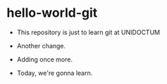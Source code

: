# hello-world-git
- This repository is just to learn git at UNIDOCTUM
- Another change.

- Adding once more.

- Today, we're gonna learn.
